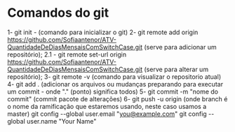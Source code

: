 # Comandos do git
1- git init - (comando para inicializar o git)
2- git remote add origin https://github.com/Sofiaantenor/ATV-QuantidadeDeDiasMensaisComSwitchCase.git (serve para adicionar um repositório);
2.1 - git remote set-url origin https://github.com/Sofiaantenor/ATV-QuantidadeDeDiasMensaisComSwitchCase.git (serve para alterar um repositório);
3- git remote -v (comando para visualizar o repositorio atual)
4- git add . (adicionar os arquivos ou mudanças preparando para executar um commit - onde "." (ponto) significa todos)
5- git commit -m "nome do commit" (commit pacote de alterações)
6- git push -u origin <branch> (onde branch é o nome da ramificação que estaremos usando, neste caso usamos a master)
git config --global user.email "you@example.com"
git config --global user.name "Your Name"
